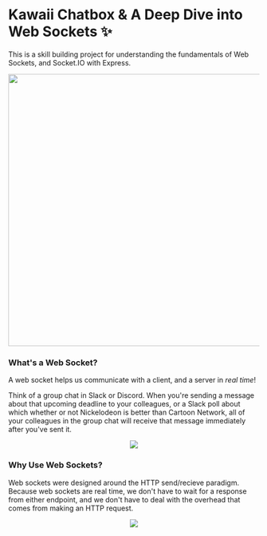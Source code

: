 # Kawaii Chatbox & A Deep Dive into Web Sockets ✨

This is a skill building project for understanding the fundamentals of Web Sockets, and Socket.IO with Express. 
<p align="center">
<img src="https://i.imgur.com/DprgLUg.jpg" width="545">
</p>

### What's a Web Socket?
A web socket helps us communicate with a client, and a server in *real time*! 

Think of a group chat in Slack or Discord. When you're sending a message about that upcoming deadline to your colleagues, or a Slack poll about which whether or not Nickelodeon is better than Cartoon Network, all of your colleagues in the group chat will receive that message immediately after you've sent it. 

<p align="center">
<img src="https://thumbs.gfycat.com/ScaryLimpingAbyssiniancat-size_restricted.gif">
</p>

### Why Use Web Sockets?
Web sockets were designed around the HTTP send/recieve paradigm. Because web sockets are real time, we don't have to wait for a response from either endpoint, and we don't have to deal with the overhead that comes from making an HTTP request.

<p align="center">
<img src="https://i.imgur.com/cmF7Zys.png">
</p>